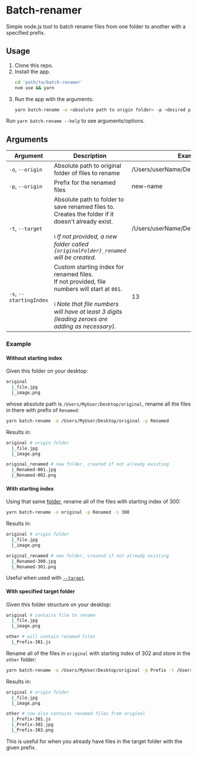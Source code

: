 # Batch-renamer

Simple node.js tool to batch rename files from one folder to another with a specified prefix.

## Usage

1. Clone this repo.
1. Install the app.
   ```bash
   cd 'path/to/batch-renamer'
   nvm use && yarn
   ```
1. Run the app with the arguments:
   ```bash
   yarn batch-rename -o <absolute path to origin folder> -p <desired prefix>
   ```

Run `yarn batch-rename --help` to see arguments/options.

## Arguments

<table>
  <thead>
    <tr>
      <th>Argument</th>
      <th>Description</th>
      <th>Example</th>
      <th>Required?</th>
    </tr>
  </thead>
  <tr>
    <td><code>-o</code>, <code>--origin</code></td>
    <td>Absolute path to original folder of files to rename</td>
    <td>/Users/userName/Desktop/originalFolder</td>
    <td>Yes</td>
  </tr>
  <tr>
    <td><code>-p</code>, <code>--origin</code></td>
    <td>Prefix for the renamed files</td>
    <td>new-name</td>
    <td>Yes</td>
  </tr>
  <tr>
    <td><code>-t</code>, <code>--target</code></td>
    <td>
      Absolute path to folder to save renamed files to. Creates the folder if it doesn't already exist.
      <br /><br />
      ℹ️ <em>If not provided, a new folder called <code>{originalFolder}_renamed</code> will be created.</em>
    </td>
    <td>/Users/userName/Desktop/renameToHere</td>
    <td>No</td>
  </tr>
  <tr>
    <td><code>-s</code>, <code>--startingIndex</code></td>
    <td>
      Custom starting index for renamed files.
      <br />
      If not provided, file numbers will start at <code>001</code>.
      <br /><br />
      ℹ️ <em>Note that file numbers will have at least 3 digits (leading zeroes are adding as necessary).</em>
    </td>
    <td>13</td>
    <td>No</td>
  </tr>
</table>
         
### Example

#### Without starting index

Given this folder on your desktop:

```bash
original
  |_file.jpg
  |_image.png
```

whose absolute path is `/Users/MyUser/Desktop/original`, rename all the files in there with prefix of `Renamed`:

```bash
yarn batch-rename -o /Users/MyUser/Desktop/original -p Renamed
```

Results in:

```bash
original # origin folder
  |_file.jpg
  |_image.png

original_renamed # new folder, created if not already existing
  |_Renamed-001.jpg
  |_Renamed-002.png
```

#### With starting index

Using that same [folder](#without-starting-index), rename all of the files with starting index of 300:

```bash
yarn batch-rename -o original -p Renamed -s 300
```

Results in:

```bash
original # origin folder
  |_file.jpg
  |_image.png

original_renamed # new folder, created if not already existing
  |_Renamed-300.jpg
  |_Renamed-301.png
```

Useful when used with [`--target`](#with-specified-target-folder).

#### With specified target folder

Given this folder structure on your desktop:

```bash
original # contains file to rename
  |_file.jpg
  |_image.png

other # will contain renamed files
  |_Prefix-301.js
```

Rename all of the files in `original` with starting index of 302 and store in the `other` folder:

```bash
yarn batch-rename -o /Users/MyUser/Desktop/original -p Prefix -t /Users/MyUser/Desktop/other -s 302
```

Results in:

```bash
original # origin folder
  |_file.jpg
  |_image.png

other # now also contains renamed files from original
  |_Prefix-301.js
  |_Prefix-302.jpg
  |_Prefix-303.png
```

This is useful for when you already have files in the target folder with the given prefix.
